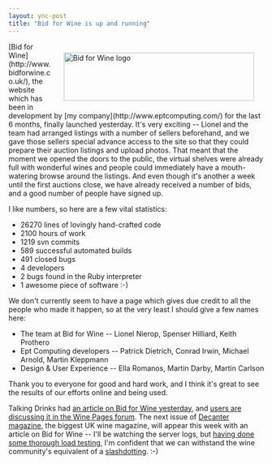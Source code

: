 ```yaml
---
layout: ync-post
title: "Bid for Wine is up and running"
---
```


<p><img class="size-full wp-image-140 alignright" style="margin: 20px;" title="Bid for Wine logo"
src="/2008/09/bidforwine.png" alt="Bid for Wine logo" width="375" height="95" align="right"
/>[Bid for Wine](http://www.bidforwine.co.uk/), the website which has been in development by
[my company](http://www.eptcomputing.com/) for the last 6 months, finally launched yesterday. It's
very exciting -- Lionel and the team had arranged listings with a number of sellers beforehand, and
we gave those sellers special advance access to the site so that they could prepare their auction
listings and upload photos. That meant that the moment we opened the doors to the public, the
virtual shelves were already full with wonderful wines and people could immediately have a
mouth-watering browse around the listings. And even though it's another a week until the first
auctions close, we have already received a number of bids, and a good number of people have signed
up.</p>

<p>I like numbers, so here are a few vital
statistics:
<ul>
<li>26270 lines of lovingly hand-crafted
code</li>
<li>2100 hours of
work</li>
<li>1219 svn
commits</li>
<li>589 successful automated
builds</li>
<li>491 closed
bugs</li>
<li>4
developers</li>
<li>2 bugs found in the Ruby
interpreter</li>
<li>1 awesome piece of software :-)</li>
</ul>
We don't currently seem to have a
page which gives due credit to all the people who made it happen, so at the very least I should give
a few names
here:
<ul>
<li>The team at Bid for Wine -- Lionel Nierop, Spenser Hilliard, Keith
Prothero</li>
<li>Ept Computing developers -- Patrick Dietrich, Conrad Irwin, Michael Arnold, Martin
Kleppmann</li>
<li>Design &amp; User Experience -- Ella Romanos, Martin Darby, Martin
Carlson</li>
</ul>
Thank you to everyone for good and hard work, and I think it's great to see the
results of our efforts online and being used.</p>

Talking Drinks had
[an article on Bid for Wine
yesterday](http://www.talkingdrinks.com/news/7358-ebay-style-auction-site-for-wine-industry-launches.html),
and
[users are discussing it in the Wine Pages
forum](http://www.wine-pages.com/ubb/ultimatebb.php?ubb=get_topic;f=1;t=017868). The next issue of
[Decanter magazine](http://www.decanter.com/), the biggest UK wine magazine, will appear this week
with an article on Bid for Wine -- I'll be watching the server logs, but
[having done some thorough load
testing](/2008/10/27/load-performance-testing-a-rails-application-with-apachebench.html), I'm confident
that we can withstand the wine community's equivalent of a
[slashdotting](http://en.wikipedia.org/wiki/Slashdot_effect). :-)
